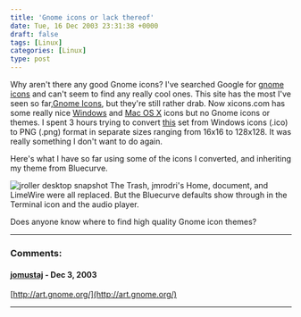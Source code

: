 ```yaml
---
title: 'Gnome icons or lack thereof'
date: Tue, 16 Dec 2003 23:31:38 +0000
draft: false
tags: [Linux]
categories: [Linux]
type: post
---
```


Why aren't there any good Gnome icons? I've searched Google for
[gnome icons](http://www.google.com/search?hl=en&ie=UTF-8&oe=UTF-8&q=gnome+icons&btnG=Google+Search)
and can't seem to find any really cool ones. This site has the most I've seen
so far,[Gnome Icons](http://jimmac.musichall.cz/ikony.php3), but they're still
rather drab. Now xicons.com has some really nice [Windows](http://xp.xicons.com)
and [Mac OS X](http://xicons.com) icons but no Gnome icons or themes. I spent
3 hours trying to convert [this](http://xp.xicons.com/details/748.html) set
from Windows icons (.ico) to PNG (.png) format in separate sizes ranging from
16x16 to 128x128. It was really something I don't want to do again.

Here's what I have so far using some of the icons I converted, and inheriting
my theme from Bluecurve.[](http://www.jroller.com/resources/jmrodri/desktop_snapshot.png)

![jroller desktop snapshot](http://www.jroller.com/resources/jmrodri/desktop_snapshot.png)
The Trash, jmrodri's Home, document, and LimeWire were all replaced. But the
Bluecurve defaults show through in the Terminal icon and the audio player.

Does anyone know where to find high quality Gnome icon themes?

---
### Comments:
#### [jomustaj]( "") - <time datetime="2003-12-17 05:40:41">Dec 3, 2003</time>

[http://art.gnome.org/](http://art.gnome.org/)

----
